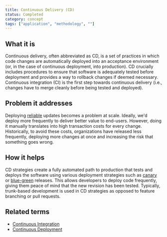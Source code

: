 ```yaml
---
title: Continuous Delivery (CD)
status: Completed
category: concept
tags: ["application", "methodology", ""]
---
```


## What it is
Continuous delivery, often abbreviated as  CD, is a set of practices in which code changes are automatically deployed into an acceptance environment (or, in the case of continuous deployment, into production). CD crucially includes procedures to ensure that software is adequately tested before deployment and provides a way to rollback changes if deemed necessary. Continuous integration (CI) is the first step towards continuous delivery (i.e., changes have to merge cleanly before being tested and deployed).

## Problem it addresses
Deploying [reliable](/reliability/) updates becomes a problem at scale. Ideally, we'd deploy more frequently to deliver better value to end-users. However, doing it manually translates into high transaction costs for every change. Historically, to avoid these costs, organizations have released less frequently, deploying more changes at once and increasing the risk that something goes wrong.

## How it helps
CD strategies create a fully automated path to production that tests and deploys the software using various deployment strategies such as [canary](/canary_deployment/) or [blue-green](/blue_green_deployment/) releases. This allows developers to deploy code frequently,  giving them peace of mind that the new revision has been tested. Typically, trunk-based development is used in CD strategies as opposed to feature branching or pull requests.

## Related terms
* [Continuous Integration](/continuous_integration/)
* [Continuous Deployment](/continuous_deployment/)


